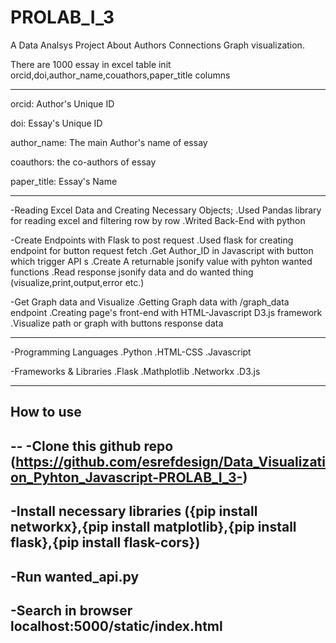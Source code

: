 # PROLAB_I_3
A Data Analsys Project About Authors Connections Graph visualization.

There are 1000 essay in excel table init orcid,doi,author_name,couathors,paper_title columns

-------------------------------------------

orcid: Author's Unique ID

doi: Essay's Unique ID

author_name: The main Author's name of essay

coauthors: the co-authors of essay

paper_title: Essay's Name

-------------------------------------------


-Reading Excel Data and Creating Necessary Objects;
    .Used Pandas library for reading excel and filtering row by row
    .Writed Back-End with python

-Create Endpoints with Flask to post request
    .Used flask for creating endpoint for button request fetch
    .Get Author_ID in Javascript with button which trigger API s
    .Create A returnable jsonify value with pyhton wanted functions 
    .Read response jsonify data and do wanted thing (visualize,print,output,error etc.)

-Get Graph data and Visualize
    .Getting Graph data with /graph_data endpoint 
    .Creating page's front-end with HTML-Javascript D3.js framework
    .Visualize path or graph with buttons response data 

----------------------------------------------------------------------------------

-Programming Languages
    .Python
    .HTML-CSS
    .Javascript

-Frameworks & Libraries
    .Flask
    .Mathplotlib
    .Networkx
    .D3.js

-----------    
How to use
----------
--
-Clone this github repo (https://github.com/esrefdesign/Data_Visualization_Pyhton_Javascript-PROLAB_I_3-)
--
-Install necessary libraries ({pip install networkx},{pip install matplotlib},{pip install flask},{pip install flask-cors}) 
--
-Run wanted_api.py 
--
-Search in browser localhost:5000/static/index.html
--

